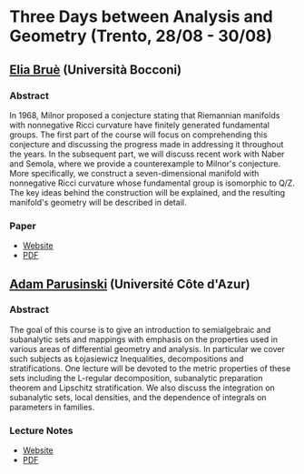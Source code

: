 # Three Days between Analysis and Geometry (Trento, 28/08 - 30/08)

## [Elia Bruè](https://dec.unibocconi.eu/people/elia-brue) (Università Bocconi)

### Abstract 

In 1968, Milnor proposed a conjecture stating that Riemannian manifolds with nonnegative Ricci curvature have finitely generated fundamental groups.
The first part of the course will focus on comprehending this conjecture and discussing the progress made in addressing it throughout the years.
In the subsequent part, we will discuss recent work with Naber and Semola, where we provide a counterexample to Milnor's conjecture. More specifically, we construct a seven-dimensional manifold with nonnegative Ricci curvature whose fundamental group is isomorphic to Q/Z. The key ideas behind the construction will be explained, and the resulting manifold's geometry will be described in detail.

### Paper 

- [Website](https://doi.org/10.48550/arXiv.2303.15347)
- [PDF](lecture-notes/Bruè.pdf)

## [Adam Parusinski](https://math.univ-cotedazur.fr/~parus/) (Université Côte d'Azur)

### Abstract 

The goal of this course is to give an introduction to semialgebraic and subanalytic sets and mappings with emphasis on the properties used in various areas of differential geometry and analysis. In particular we cover such subjects as Łojasiewicz Inequalities, decompositions and stratifications. One lecture will be devoted to the metric properties of these sets including the L-regular decomposition, subanalytic preparation theorem and Lipschitz stratification. We also discuss the integration on subanalytic sets, local densities, and the dependence of integrals on parameters in families.

### Lecture Notes 

- [Website](https://math.univ-cotedazur.fr/~parus/publis/trento.pdf)
- [PDF](lecture-notes/Parusinski.pdf)
